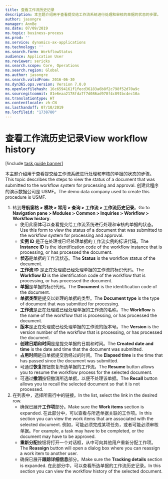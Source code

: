 ```yaml
---
title: 查看工作流历史记录
description: 本主题介绍用于查看提交给工作流系统进行处理和审核的单据的状态的步骤。
author: jasongre
manager: AnnBe
ms.date: 07/09/2019
ms.topic: business-process
ms.prod: ''
ms.service: dynamics-ax-applications
ms.technology: ''
ms.search.form: WorkflowStatus
audience: Application User
ms.reviewer: sericks
ms.search.scope: Core, Operations
ms.search.region: Global
ms.author: jasongre
ms.search.validFrom: 2016-06-30
ms.dyn365.ops.version: Version 7.0.0
ms.openlocfilehash: 16c6594161f1fecd36183a6b8f2c798f52d70a9c
ms.sourcegitcommit: 81e6eaa2178fda7f7d086ad978f4c891bc4ec10a
ms.translationtype: HT
ms.contentlocale: zh-CN
ms.lasthandoff: 07/10/2019
ms.locfileid: "1738780"
---
```

# <a name="view-workflow-history"></a><span data-ttu-id="f6c20-103">查看工作流历史记录</span><span class="sxs-lookup"><span data-stu-id="f6c20-103">View workflow history</span></span>

[!include [task guide banner](../../includes/task-guide-banner.md)]

<span data-ttu-id="f6c20-104">本主题介绍用于查看提交给工作流系统进行处理和审核的单据的状态的步骤。</span><span class="sxs-lookup"><span data-stu-id="f6c20-104">This topic describes the steps to view the status of a document that was submitted to the workflow system for processing and approval.</span></span> <span data-ttu-id="f6c20-105">创建此程序的演示数据公司是 USMF。</span><span class="sxs-lookup"><span data-stu-id="f6c20-105">The demo data company used to create this procedure is USMF.</span></span>

1. <span data-ttu-id="f6c20-106">转到**导航窗格 > 模块 > 常用 > 查询 > 工作流 > 工作流历史记录**。</span><span class="sxs-lookup"><span data-stu-id="f6c20-106">Go to **Navigation pane > Modules > Common > Inquiries > Workflow > Workflow history**.</span></span>
    - <span data-ttu-id="f6c20-107">使用此窗体可以查看提交给工作流系统进行处理和审核的单据的状态。</span><span class="sxs-lookup"><span data-stu-id="f6c20-107">Use this form to view the status of a document that was submitted to the workflow system for processing and approval.</span></span>  
    - <span data-ttu-id="f6c20-108">**实例 ID** 是正在处理或已经处理单据的工作流实例的标识代码。</span><span class="sxs-lookup"><span data-stu-id="f6c20-108">The **Instance ID** is the identification code of the workflow instance that is processing, or has processed the document.</span></span>  
    - <span data-ttu-id="f6c20-109">**状态**是单据的工作流状态。</span><span class="sxs-lookup"><span data-stu-id="f6c20-109">The **Status** is the workflow status of the document.</span></span>  
    - <span data-ttu-id="f6c20-110">**工作流 ID** 是正在处理或已经处理单据的工作流的标识代码。</span><span class="sxs-lookup"><span data-stu-id="f6c20-110">The **Workflow ID** is the identification code of the workflow that is processing, or has processed the document.</span></span>  
    - <span data-ttu-id="f6c20-111">**单据**是单据的标识代码。</span><span class="sxs-lookup"><span data-stu-id="f6c20-111">The **Document** is the identification code of the document.</span></span>  
    - <span data-ttu-id="f6c20-112">**单据类型**是提交以处理的单据的类型。</span><span class="sxs-lookup"><span data-stu-id="f6c20-112">The **Document type** is the type of document that was submitted for processing.</span></span>  
    - <span data-ttu-id="f6c20-113">**工作流**是正在处理或已经处理单据的工作流的名称。</span><span class="sxs-lookup"><span data-stu-id="f6c20-113">The **Workflow** is the name of the workflow that is processing, or has processed the document.</span></span>  
    - <span data-ttu-id="f6c20-114">**版本**是正在处理或已经处理单据的工作流的版本号。</span><span class="sxs-lookup"><span data-stu-id="f6c20-114">The **Version** is the version number of the workflow that is processing, or has processed the document.</span></span>  
    - <span data-ttu-id="f6c20-115">**创建日期和时间**是是提交单据的日期和时间。</span><span class="sxs-lookup"><span data-stu-id="f6c20-115">The **Created date and time** is the date and time that the document was submitted.</span></span>  
    - <span data-ttu-id="f6c20-116">**占用时间**是自单据提交后经过的时间。</span><span class="sxs-lookup"><span data-stu-id="f6c20-116">The **Elapsed time** is the time that has passed since the document was submitted.</span></span>  
    - <span data-ttu-id="f6c20-117">可通过**恢复**按钮恢复所选单据的工作流。</span><span class="sxs-lookup"><span data-stu-id="f6c20-117">The **Resume** button allows you to resume the workflow process for the selected document.</span></span>  
    - <span data-ttu-id="f6c20-118">可通过**撤消**按钮撤消所选单据，以便不处理该单据。</span><span class="sxs-lookup"><span data-stu-id="f6c20-118">The **Recall** button allows you to recall the selected document so that it is not processed.</span></span>   
2. <span data-ttu-id="f6c20-119">在列表中，选择所需行中的链接。</span><span class="sxs-lookup"><span data-stu-id="f6c20-119">In the list, select the link in the desired row.</span></span>
    - <span data-ttu-id="f6c20-120">确保已展开**工作项**部分。</span><span class="sxs-lookup"><span data-stu-id="f6c20-120">Make sure the **Work items** section is expanded.</span></span> <span data-ttu-id="f6c20-121">在此部分中，可以查看与所选单据关联的工作项。</span><span class="sxs-lookup"><span data-stu-id="f6c20-121">In this section you can view the work items that are associated with the selected document.</span></span> <span data-ttu-id="f6c20-122">例如，可能必须完成某项任务，或者可能必须审核单据。</span><span class="sxs-lookup"><span data-stu-id="f6c20-122">For example, a task may have to be completed, or the document may have to be approved.</span></span>  
    - <span data-ttu-id="f6c20-123">**重新分配**按钮将打开一个对话框，从中可向其他用户重新分配工作项。</span><span class="sxs-lookup"><span data-stu-id="f6c20-123">The **Reassign** button will open a dialog box where you can reassign a work item to another user.</span></span>  
    - <span data-ttu-id="f6c20-124">确保已展开**跟踪详细信息**部分。</span><span class="sxs-lookup"><span data-stu-id="f6c20-124">Make sure the **Tracking details** section is expanded.</span></span> <span data-ttu-id="f6c20-125">在此部分中，可以查看所选单据的工作流历史记录。</span><span class="sxs-lookup"><span data-stu-id="f6c20-125">In this section you can view the workflow history of the selected document.</span></span>  

